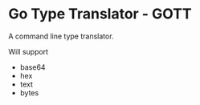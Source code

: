 # Go Type Translator - GOTT
A command line type translator.

Will support 
- base64
- hex
- text
- bytes
